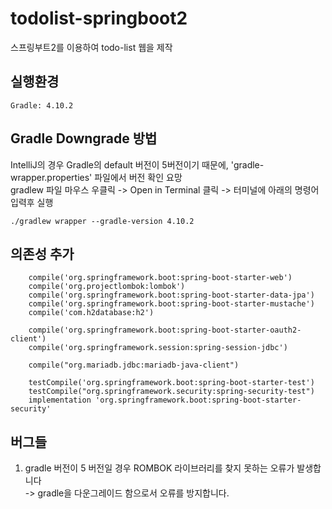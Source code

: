 # todolist-springboot2
스프링부트2를 이용하여 todo-list 웹을 제작

실행환경
---
~~~
Gradle: 4.10.2 
~~~

Gradle Downgrade 방법
---

IntelliJ의 경우 Gradle의 default 버전이 5버전이기 때문에, 'gradle-wrapper.properties' 파일에서 버전 확인 요망<br> 
gradlew 파일 마우스 우클릭 -> Open in Terminal 클릭 -> 터미널에 아래의 명령어 입력후 실행 
~~~
./gradlew wrapper --gradle-version 4.10.2
~~~



의존성 추가
--- 
~~~
    compile('org.springframework.boot:spring-boot-starter-web')
    compile('org.projectlombok:lombok')
    compile('org.springframework.boot:spring-boot-starter-data-jpa')
    compile('org.springframework.boot:spring-boot-starter-mustache')
    compile('com.h2database:h2')

    compile('org.springframework.boot:spring-boot-starter-oauth2-client')
    compile('org.springframework.session:spring-session-jdbc')

    compile("org.mariadb.jdbc:mariadb-java-client")

    testCompile('org.springframework.boot:spring-boot-starter-test')
    testCompile("org.springframework.security:spring-security-test")
    implementation 'org.springframework.boot:spring-boot-starter-security'
~~~




## 버그들
1. gradle 버전이 5 버전일 경우 ROMBOK 라이브러리를 찾지 못하는 오류가 발생합니다<br>
-> gradle을 다운그레이드 함으로서 오류를 방지합니다.
